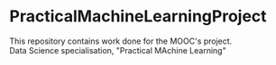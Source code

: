 # PracticalMachineLearningProject

This repository contains work done for the MOOC's project.  
Data Science specialisation, "Practical MAchine Learning"
